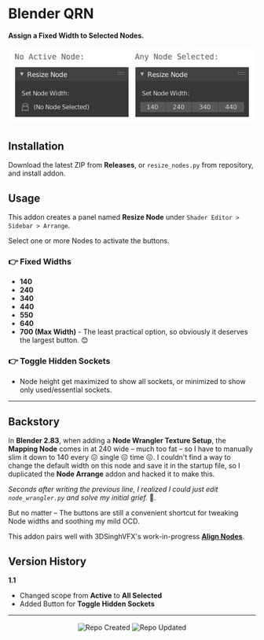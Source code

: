 # Blender QRN

**Assign a Fixed Width to Selected Nodes.**

![Blender QLE Screenshot](https://github.com/don1138/blender-qrn/blob/master/blender-qrn.jpg)

## Installation

Download the latest ZIP from **Releases**, or `resize_nodes.py` from repository, and install addon.

## Usage

This addon creates a panel named **Resize Node** under ``Shader Editor > Sidebar > Arrange``.

Select one or more Nodes to activate the buttons.

### 👉 Fixed Widths
  + **140**
  + **240**
  + **340**
  + **440**
  + **550**
  + **640**
  + **700 (Max Width)** - The least practical option, so obviously it deserves the largest button. 😊

### 👉 Toggle Hidden Sockets
  + Node height get maximized to show all sockets, or minimized to show only used/essential sockets.

***

## Backstory

In **Blender 2.83**, when adding a **Node Wrangler Texture Setup**, the **Mapping Node** comes in at 240 wide – much too fat – so I have to manually slim it down to 140 every 😖 single 😖 time 😖. I couldn't find a way to change the default width on this node and save it in the startup file, so I duplicated the **Node Arrange** addon and hacked it to make this.

*Seconds after writing the previous line, I realized I could just edit ``node_wrangler.py`` and solve my initial grief.* :facepalm:.

But no matter – The buttons are still a convenient shortcut for tweaking Node widths and soothing my mild OCD.

This addon pairs well with 3DSinghVFX's work-in-progress [**Align Nodes**](https://github.com/3DSinghVFX/align_nodes).

## Version History

**1.1**
  + Changed scope from **Active** to **All Selected**
  + Added Button for **Toggle Hidden Sockets**

***

<p align="center">
  <img align="center" src="https://badges.pufler.dev/created/don1138/blender-qrn?style=for-the-badge&colorA=222&colorB=48684b" alt="Repo Created">
  <img align="center" src="https://badges.pufler.dev/updated/don1138/blender-qrn?style=for-the-badge&colorA=222&colorB=48684b" alt="Repo Updated">
</p>
